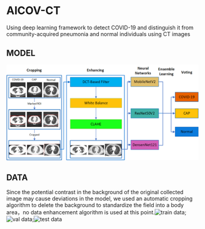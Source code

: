 # AICOV-CT
Using deep learning framework to detect COVID-19 and distinguish it from community-acquired pneumonia and normal individuals using CT images
## MODEL
![image](https://github.com/ren682/AICOV-CT/blob/main/img/Model.png)
## DATA
Since the potential contrast in the background of the original collected image may cause deviations in the model, we used an automatic cropping algorithm to delete the background to standardize the field into a body area，no data enhancement algorithm is used at this point.![train data](https://www.kaggle.com/datasets/ironman3537/train-no-enhanced);![val data](https://www.kaggle.com/datasets/ironman3537/val-no-enhanced);![test data](https://www.kaggle.com/datasets/ironman3537/test-no-enhanced)
